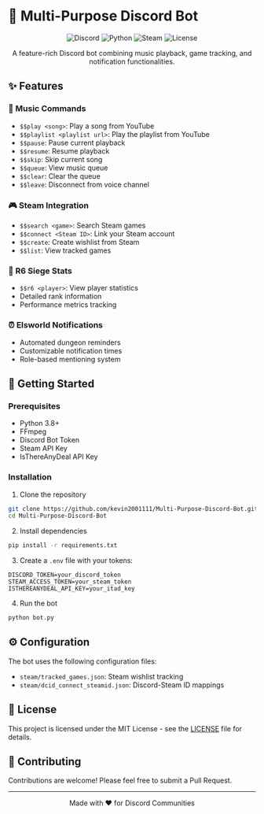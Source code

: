 # 🤖 Multi-Purpose Discord Bot

<div align="center">

![Discord](https://img.shields.io/badge/Discord-7289DA?style=for-the-badge&logo=discord&logoColor=white)
![Python](https://img.shields.io/badge/Python-3776AB?style=for-the-badge&logo=python&logoColor=white)
![Steam](https://img.shields.io/badge/Steam-000000?style=for-the-badge&logo=steam&logoColor=white)
![License](https://img.shields.io/badge/License-MIT-green.svg?style=for-the-badge)

A feature-rich Discord bot combining music playback, game tracking, and notification functionalities.

</div>

## ✨ Features

### 🎵 Music Commands
- `$$play <song>`: Play a song from YouTube
- `$$playlist <playlist url>`: Play the playlist from YouTube
- `$$pause`: Pause current playback 
- `$$resume`: Resume playback
- `$$skip`: Skip current song
- `$$queue`: View music queue
- `$$clear`: Clear the queue
- `$$leave`: Disconnect from voice channel

### 🎮 Steam Integration
- `$$search <game>`: Search Steam games
- `$$connect <Steam ID>`: Link your Steam account
- `$$create`: Create wishlist from Steam
- `$$list`: View tracked games

### 🎯 R6 Siege Stats
- `$$r6 <player>`: View player statistics
- Detailed rank information
- Performance metrics tracking

### ⏰ Elsworld Notifications
- Automated dungeon reminders
- Customizable notification times
- Role-based mentioning system

## 🚀 Getting Started

### Prerequisites
- Python 3.8+
- FFmpeg
- Discord Bot Token
- Steam API Key
- IsThereAnyDeal API Key

### Installation

1. Clone the repository
```bash
git clone https://github.com/kevin2001111/Multi-Purpose-Discord-Bot.git
cd Multi-Purpose-Discord-Bot
```

2. Install dependencies
```bash
pip install -r requirements.txt
```

3. Create a `.env` file with your tokens:
```env
DISCORD_TOKEN=your_discord_token
STEAM_ACCESS_TOKEN=your_steam_token
ISTHEREANYDEAL_API_KEY=your_itad_key
```

4. Run the bot
```bash
python bot.py
```

## ⚙️ Configuration

The bot uses the following configuration files:
- `steam/tracked_games.json`: Steam wishlist tracking
- `steam/dcid_connect_steamid.json`: Discord-Steam ID mappings

## 📝 License

This project is licensed under the MIT License - see the [LICENSE](LICENSE) file for details.

## 🤝 Contributing

Contributions are welcome! Please feel free to submit a Pull Request.

---
<div align="center">
Made with ❤️ for Discord Communities
</div>
